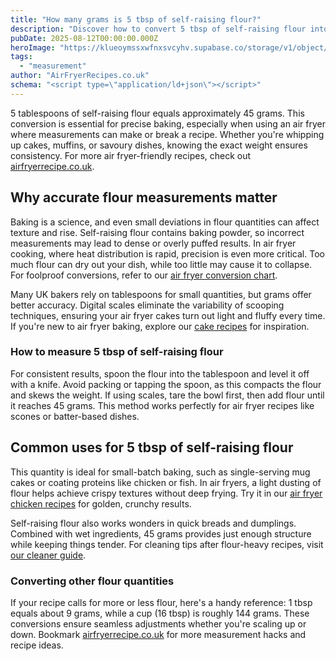 ```yaml
---
title: "How many grams is 5 tbsp of self-raising flour?"
description: "Discover how to convert 5 tbsp of self-raising flour into grams for perfect baking every time. Get accurate measurements for air fryer recipes!"
pubDate: 2025-08-12T00:00:00.000Z
heroImage: "https://klueoymssxwfnxsvcyhv.supabase.co/storage/v1/object/public/md/5-tbsp-self-raising-flour-to-grams-67e40442.webp"
tags:
  - "measurement"
author: "AirFryerRecipes.co.uk"
schema: "<script type=\"application/ld+json\"></script>"
---
```


<p>5 tablespoons of self-raising flour equals approximately 45 grams. This conversion is essential for precise baking, especially when using an air fryer where measurements can make or break a recipe. Whether you're whipping up cakes, muffins, or savoury dishes, knowing the exact weight ensures consistency. For more air fryer-friendly recipes, check out <a href=https://www.airfryerrecipe.co.uk/recipes>airfryerrecipe.co.uk</a>.</p>  

<h2>Why accurate flour measurements matter</h2>  
<p>Baking is a science, and even small deviations in flour quantities can affect texture and rise. Self-raising flour contains baking powder, so incorrect measurements may lead to dense or overly puffed results. In air fryer cooking, where heat distribution is rapid, precision is even more critical. Too much flour can dry out your dish, while too little may cause it to collapse. For foolproof conversions, refer to our <a href=https://www.airfryerrecipe.co.uk/air-fryer-conversion-chart>air fryer conversion chart</a>.</p>  

<p>Many UK bakers rely on tablespoons for small quantities, but grams offer better accuracy. Digital scales eliminate the variability of scooping techniques, ensuring your air fryer cakes turn out light and fluffy every time. If you're new to air fryer baking, explore our <a href=https://www.airfryerrecipe.co.uk/recipe-category/cakes>cake recipes</a> for inspiration.</p>  

<h3>How to measure 5 tbsp of self-raising flour</h3>  
<p>For consistent results, spoon the flour into the tablespoon and level it off with a knife. Avoid packing or tapping the spoon, as this compacts the flour and skews the weight. If using scales, tare the bowl first, then add flour until it reaches 45 grams. This method works perfectly for air fryer recipes like scones or batter-based dishes.</p>  

<h2>Common uses for 5 tbsp of self-raising flour</h2>  
<p>This quantity is ideal for small-batch baking, such as single-serving mug cakes or coating proteins like chicken or fish. In air fryers, a light dusting of flour helps achieve crispy textures without deep frying. Try it in our <a href=https://www.airfryerrecipe.co.uk/recipe-category/chicken>air fryer chicken recipes</a> for golden, crunchy results.</p>  

<p>Self-raising flour also works wonders in quick breads and dumplings. Combined with wet ingredients, 45 grams provides just enough structure while keeping things tender. For cleaning tips after flour-heavy recipes, visit <a href=https://www.airfryerrecipe.co.uk/air-fryer-cleaner>our cleaner guide</a>.</p>  

<h3>Converting other flour quantities</h3>  
<p>If your recipe calls for more or less flour, here's a handy reference: 1 tbsp equals about 9 grams, while a cup (16 tbsp) is roughly 144 grams. These conversions ensure seamless adjustments whether you're scaling up or down. Bookmark <a href=https://www.airfryerrecipe.co.uk>airfryerrecipe.co.uk</a> for more measurement hacks and recipe ideas.</p>